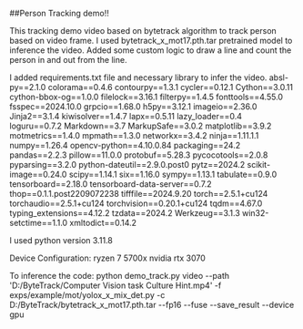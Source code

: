 ##Person Tracking demo!!

This tracking demo video based on bytetrack algorithm to track person based on video frame.
I used bytetrack_x_mot17.pth.tar pretrained model to inference the video.
Added some custom logic to draw a line and count the person in and out from the line.

I added requirements.txt file and necessary library to infer the video.
absl-py==2.1.0
colorama==0.4.6
contourpy==1.3.1
cycler==0.12.1
Cython==3.0.11
cython-bbox-og==1.0.0
filelock==3.16.1
filterpy==1.4.5
fonttools==4.55.0
fsspec==2024.10.0
grpcio==1.68.0
h5py==3.12.1
imageio==2.36.0
Jinja2==3.1.4
kiwisolver==1.4.7
lapx==0.5.11
lazy_loader==0.4
loguru==0.7.2
Markdown==3.7
MarkupSafe==3.0.2
matplotlib==3.9.2
motmetrics==1.4.0
mpmath==1.3.0
networkx==3.4.2
ninja==1.11.1.1
numpy==1.26.4
opencv-python==4.10.0.84
packaging==24.2
pandas==2.2.3
pillow==11.0.0
protobuf==5.28.3
pycocotools==2.0.8
pyparsing==3.2.0
python-dateutil==2.9.0.post0
pytz==2024.2
scikit-image==0.24.0
scipy==1.14.1
six==1.16.0
sympy==1.13.1
tabulate==0.9.0
tensorboard==2.18.0
tensorboard-data-server==0.7.2
thop==0.1.1.post2209072238
tifffile==2024.9.20
torch==2.5.1+cu124
torchaudio==2.5.1+cu124
torchvision==0.20.1+cu124
tqdm==4.67.0
typing_extensions==4.12.2
tzdata==2024.2
Werkzeug==3.1.3
win32-setctime==1.1.0
xmltodict==0.14.2


I used python version 3.11.8

Device Configuration:
ryzen 7 5700x
nvidia rtx 3070


To inference the code:
python demo_track.py video --path 'D:/ByteTrack/Computer Vision task Culture Hint.mp4' -f exps/example/mot/yolox_x_mix_det.py 
-c D:/ByteTrack/bytetrack_x_mot17.pth.tar --fp16 --fuse --save_result --device gpu


